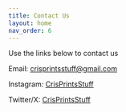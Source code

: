 ```yaml
---
title: Contact Us
layout: home
nav_order: 6
---
```


Use the links below to contact us

Email: [crisprintsstuff@gmail.com](mailto:crisprintsstuff@gmail.com "Email")

Instagram: [CrisPrintsStuff](https://instagram.com/crisprintsstuff "Instagram")

Twitter/X: [CrisPrintsStuff](https://x.com/crisprintsstuff "Twitter/x")

